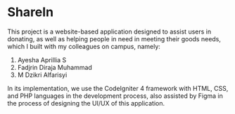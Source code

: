 # ShareIn

This project is a website-based application designed to assist users in donating, as well as helping people in need in meeting their goods needs, which I built with my colleagues on campus, namely:

1. Ayesha Aprillia S
2. Fadjrin Diraja Muhammad
3. M Dzikri Alfarisyi

In its implementation, we use the CodeIgniter 4 framework with HTML, CSS, and PHP languages in the development process, also assisted by Figma in the process of designing the UI/UX of this application.
